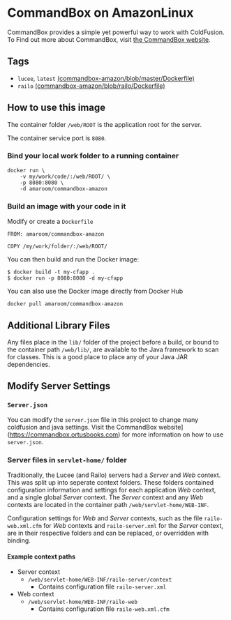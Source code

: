 CommandBox on AmazonLinux
=========================

CommandBox provides a simple yet powerful way to work with ColdFusion. To
Find out more about CommandBox, visit [the CommandBox website](https://commandbox.ortusbooks.com).

Tags
----

* `lucee`, `latest` [(commandbox-amazon/blob/master/Dockerfile)](https://github.com/amaroom/commandbox-amazon/blob/master/Dockerfile)
* `railo` [(commandbox-amazon/blob/railo/Dockerfile)](https://github.com/amaroom/commandbox-amazon/blob/railo/Dockerfile)

How to use this image
---------------------

The container folder `/web/ROOT` is the application root for the server.

The container service port is `8080`.

### Bind your local work folder to a running container

    docker run \
        -v my/work/code/:/web/ROOT/ \
        -p 8080:8080 \
        -d amaroom/commandbox-amazon

### Build an image with your code in it
Modify or create a `Dockerfile`

    FROM: amaroom/commandbox-amazon

    COPY /my/work/folder/:/web/ROOT/

You can then build and run the Docker image:

    $ docker build -t my-cfapp .
    $ docker run -p 8080:8080 -d my-cfapp

You can also use the Docker image directly from Docker Hub

    docker pull amaroom/commandbox-amazon


Additional Library Files
------------------------

Any files place in the `lib/` folder of the project before a build, or bound to 
the container path `/web/lib/`, are available to the Java framework to scan for 
classes. This is a good place to place any of your Java JAR dependencies.

Modify Server Settings
----------------------

### `Server.json`

You can modify the `server.json` file in this project to change many coldfusion
and java settings. Visit the CommandBox website](https://commandbox.ortusbooks.com) 
for more information on how to use `server.json`.

### Server files in `servlet-home/` folder

Traditionally, the Lucee (and Railo) servers had a _Server_ and _Web_ context. 
This was split up into seperate context folders. These folders contained
configuration information and settings for each application _Web_ context, and 
a single global _Server_ context. The _Server_ context and any _Web_ contexts
are located in the container path `/web/servlet-home/WEB-INF`.

Configuration settings for _Web_ and _Server_ contexts, such as the 
file `railo-web.xml.cfm` for _Web_ contexts and `railo-server.xml` for the _Server_
context, are in their respective folders and can be replaced, or overridden with binding.

#### Example context paths

* Server context
    * `/web/servlet-home/WEB-INF/railo-server/context`
        * Contains configuration file `railo-server.xml`
* Web context
    * `/web/servlet-home/WEB-INF/railo-web`
        * Contains configuration file `railo-web.xml.cfm`